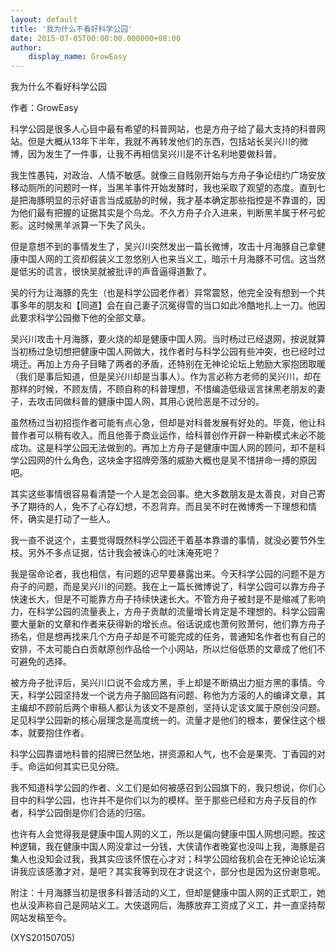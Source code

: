 ```yaml
---
layout: default
title: '我为什么不看好科学公园'
date: 2015-07-05T00:00:00.000000+08:00
author:
    display_name: GrowEasy
---
```


我为什么不看好科学公园

作者：GrowEasy

科学公园是很多人心目中最有希望的科普网站，也是方舟子给了最大支持的科普网站。但是大概从13年下半年，我就不再转发他们的东西，包括站长吴兴川的微博，因为发生了一件事，让我不再相信吴兴川是不计名利地要做科普。

我生性愚钝，对政治、人情不敏感。就像三自贱刚开始与方舟子争论纽约广场安放移动厕所的问题时一样，当黑羊事件开始发酵时，我也采取了观望的态度。直到七是把海豚明显的示好语言当成威胁的时候，我才基本确定那些指控是不靠谱的，因为他们最有把握的证据其实是个乌龙。不久方舟子介入进来，判断黑羊属于杯弓蛇影。这时候黑羊派算一下失了风头。

但是意想不到的事情发生了，吴兴川突然发出一篇长微博，攻击十月海豚自己拿健康中国人网的工资却假装义工忽悠别人也来当义工，暗示十月海豚不可信。这当然是低劣的谎言，很快吴就被批评的声音逼得道歉了。

吴的行为让海豚的先生（也是科学公园老作者）异常震怒，他完全没有想到一个共事多年的朋友和【同道】会在自己妻子沉冤得雪的当口如此冷酷地扎上一刀。他因此要求科学公园撤下他的全部文章。

吴兴川攻击十月海豚，要火烧的却是健康中国人网。当时杨过已经退网，按说就算当初杨过急切想把健康中国人网做大，找作者时与科学公园有些冲突，也已经时过境迁。再加上方舟子目睹了两者的矛盾，还特别在无神论论坛上勉励大家抱团取暖（我们是事后知道，但是吴兴川却是当事人）。作为言必称方老师的吴兴川，却在那样的时候，不顾友情，不顾自称的科普理想，不惜编造低级谣言抹黑老朋友的妻子，去攻击同做科普的健康中国人网，其用心说险恶是不过分的。

虽然杨过当初招揽作者可能有点心急，但却是对科普发展有好处的。毕竟，他让科普作者可以稍有收入。而且他善于商业运作，给科普创作开辟一种新模式未必不能成功。这是科学公园无法做到的。再加上方舟子是健康中国人网的顾问，却不是科学公园网的什么角色，这块金字招牌旁落的威胁大概也是吴不惜拼命一搏的原因吧。

其实这些事情很容易看清楚一个人是怎会回事。绝大多数朋友是太善良，对自己寄予了期待的人，免不了心存幻想，不忍背弃。而且吴不时在微博秀一下理想和情怀，确实是打动了一些人。

我一直不说这个，主要觉得既然科学公园还干着基本靠谱的事情，就没必要节外生枝。另外不多点证据，估计我会被诛心的吐沫淹死吧？

我是宿命论者，我也相信，有问题的迟早要暴露出来。今天科学公园的问题不是方舟子的问题，而是吴兴川的问题。我在上一篇长微博说了，科学公园可以靠方舟子快速长大，但是不可能靠方舟子持续快速长大。不管方舟子被封是不是缩减了影响力，在科学公园的流量表上，方舟子贡献的流量增长肯定是不理想的。科学公园需要大量新的文章和作者来获得新的增长点。俗话说成也萧何败萧何，他们靠方舟子扬名，但是想再找来几个方舟子却是不可能完成的任务，普通知名作者也有自己的安排，不太可能白白贡献原创作品给一个小网站，所以烂俗低质的文章成了他们不可避免的选择。

被方舟子批评后，吴兴川口说不会成方黑，手上却是不断搞出力挺方黑的事情。今天，科学公园坚持发一个说方舟子脑回路有问题、称他为方滚的人的编译文章，其主编却不顾前后两个审稿人都认为该文不是原创，坚持认定该文属于原创没问题。足见科学公园新的核心层理念是高度统一的。流量才是他们的根本，要保住这个根本，就要抱住作者。

科学公园靠谱地科普的招牌已然坠地，拼资源和人气，也不会是果壳、丁香园的对手。命运如何其实已见分晓。

我不知道科学公园的作者、义工们是如何被感召到公园旗下的，我只想说，你们心目中的科学公园，也许并不是你们以为的模样。至于那些已经和方舟子反目的作者，科学公园倒是你们合适的归宿。

也许有人会觉得我是健康中国人网的义工，所以是偏向健康中国人网想问题。按这种逻辑，我在健康中国人网没拿过一分钱，大侠请作者晚宴也没叫上我，海豚是召集人也没知会过我，我其实应该怀恨在心才对；科学公园给我机会在无神论论坛演讲我应该感激才对，是吧？其实我等到现在才说这个，部分也是因为这份谢意呢。

附注：十月海豚当初是很多科普活动的义工，但却是健康中国人网的正式职工，她也从没声称自己是网站义工。大侠退网后，海豚放弃工资成了义工，并一直坚持帮网站发稿至今。

(XYS20150705)

